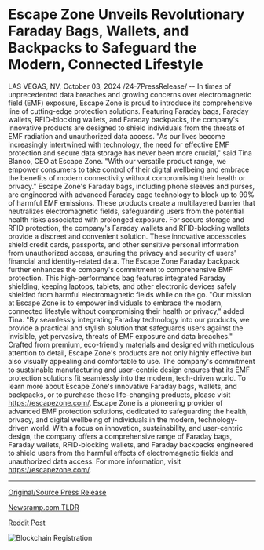 # Escape Zone Unveils Revolutionary Faraday Bags, Wallets, and Backpacks to Safeguard the Modern, Connected Lifestyle

LAS VEGAS, NV, October 03, 2024 /24-7PressRelease/ -- In times of unprecedented data breaches and growing concerns over electromagnetic field (EMF) exposure, Escape Zone is proud to introduce its comprehensive line of cutting-edge protection solutions. Featuring Faraday bags, Faraday wallets, RFID-blocking wallets, and Faraday backpacks, the company's innovative products are designed to shield individuals from the threats of EMF radiation and unauthorized data access.  "As our lives become increasingly intertwined with technology, the need for effective EMF protection and secure data storage has never been more crucial," said Tina Blanco, CEO at Escape Zone. "With our versatile product range, we empower consumers to take control of their digital wellbeing and embrace the benefits of modern connectivity without compromising their health or privacy."  Escape Zone's Faraday bags, including phone sleeves and purses, are engineered with advanced Faraday cage technology to block up to 99% of harmful EMF emissions. These products create a multilayered barrier that neutralizes electromagnetic fields, safeguarding users from the potential health risks associated with prolonged exposure.  For secure storage and RFID protection, the company's Faraday wallets and RFID-blocking wallets provide a discreet and convenient solution. These innovative accessories shield credit cards, passports, and other sensitive personal information from unauthorized access, ensuring the privacy and security of users' financial and identity-related data.  The Escape Zone Faraday backpack further enhances the company's commitment to comprehensive EMF protection. This high-performance bag features integrated Faraday shielding, keeping laptops, tablets, and other electronic devices safely shielded from harmful electromagnetic fields while on the go.  "Our mission at Escape Zone is to empower individuals to embrace the modern, connected lifestyle without compromising their health or privacy," added Tina. "By seamlessly integrating Faraday technology into our products, we provide a practical and stylish solution that safeguards users against the invisible, yet pervasive, threats of EMF exposure and data breaches."  Crafted from premium, eco-friendly materials and designed with meticulous attention to detail, Escape Zone's products are not only highly effective but also visually appealing and comfortable to use. The company's commitment to sustainable manufacturing and user-centric design ensures that its EMF protection solutions fit seamlessly into the modern, tech-driven world.  To learn more about Escape Zone's innovative Faraday bags, wallets, and backpacks, or to purchase these life-changing products, please visit https://escapezone.com/.  Escape Zone is a pioneering provider of advanced EMF protection solutions, dedicated to safeguarding the health, privacy, and digital wellbeing of individuals in the modern, technology-driven world. With a focus on innovation, sustainability, and user-centric design, the company offers a comprehensive range of Faraday bags, Faraday wallets, RFID-blocking wallets, and Faraday backpacks engineered to shield users from the harmful effects of electromagnetic fields and unauthorized data access. For more information, visit https://escapezone.com/. 

---

[Original/Source Press Release](https://www.24-7pressrelease.com/press-release/514894/escape-zone-unveils-revolutionary-faraday-bags-wallets-and-backpacks-to-safeguard-the-modern-connected-lifestyle)
                    

[Newsramp.com TLDR](None) 



[Reddit Post](https://www.reddit.com/r/newsramp/comments/1fv8qxe/escape_zone_introduces_innovative_emf_protection/) 



![Blockchain Registration](https://cdn.newsramp.app/24-7PressRelease/qrcode/2410/3/waitrFD4.webp)